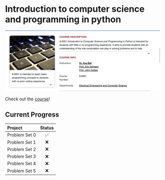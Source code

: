 # Introduction to computer science and programming in python

<p align="center">
  <img src="bg.png" />
</p>

Check out the [course](https://ocw.mit.edu/courses/6-0001-introduction-to-computer-science-and-programming-in-python-fall-2016/)!

## Current Progress

| Project       | Status |
|:--------------|:------:|
| Problem Set 0 |   ✅    |
| Problem Set 1 |   ❌    |
| Problem Set 2 |   ❌    |
| Problem Set 3 |   ❌    |
| Problem Set 4 |   ❌    |
| Problem Set 5 |   ❌    |

